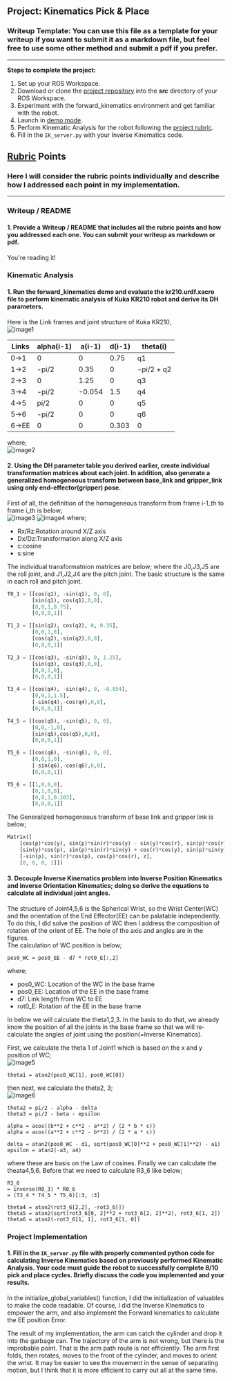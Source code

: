 ## Project: Kinematics Pick & Place
### Writeup Template: You can use this file as a template for your writeup if you want to submit it as a markdown file, but feel free to use some other method and submit a pdf if you prefer.

---


**Steps to complete the project:**  


1. Set up your ROS Workspace.
2. Download or clone the [project repository](https://github.com/udacity/RoboND-Kinematics-Project) into the ***src*** directory of your ROS Workspace.  
3. Experiment with the forward_kinematics environment and get familiar with the robot.
4. Launch in [demo mode](https://classroom.udacity.com/nanodegrees/nd209/parts/7b2fd2d7-e181-401e-977a-6158c77bf816/modules/8855de3f-2897-46c3-a805-628b5ecf045b/lessons/91d017b1-4493-4522-ad52-04a74a01094c/concepts/ae64bb91-e8c4-44c9-adbe-798e8f688193).
5. Perform Kinematic Analysis for the robot following the [project rubric](https://review.udacity.com/#!/rubrics/972/view).
6. Fill in the `IK_server.py` with your Inverse Kinematics code.


[//]: # (Image References)

## [Rubric](https://review.udacity.com/#!/rubrics/972/view) Points
### Here I will consider the rubric points individually and describe how I addressed each point in my implementation.  

---
### Writeup / README

#### 1. Provide a Writeup / README that includes all the rubric points and how you addressed each one.  You can submit your writeup as markdown or pdf.  

You're reading it!

### Kinematic Analysis
#### 1. Run the forward_kinematics demo and evaluate the kr210.urdf.xacro file to perform kinematic analysis of Kuka KR210 robot and derive its DH parameters.

Here is the Link frames and joint structure of Kuka KR210,  
![image1](./misc_images/writeup2.png)

Links | alpha(i-1) | a(i-1) | d(i-1) | theta(i)
--- | --- | --- | --- | ---
0->1 | 0 | 0 | 0.75 | q1
1->2 | -pi/2 | 0.35 | 0 | -pi/2 + q2
2->3 | 0 | 1.25 | 0 | q3
3->4 | -pi/2 | -0.054 | 1.5 | q4
4->5 | pi/2 | 0 | 0 | q5
5->6 | -pi/2 | 0 | 0 | q6
6->EE | 0 | 0 | 0.303 | 0

where;  
![image2](./misc_images/writeup3.png)

#### 2. Using the DH parameter table you derived earlier, create individual transformation matrices about each joint. In addition, also generate a generalized homogeneous transform between base_link and gripper_link using only end-effector(gripper) pose.
First of all, the definition of the homogeneous transform from frame i-1_th to frame i_th is below;  
![image3](./misc_images/writeup4.png)
![image4](./misc_images/writeup5.png)
where;
 * Rx/Rz:Rotation around X/Z axis
 * Dx/Dz:Transformation along X/Z axis
 * c:cosine
 * s:sine

The individual transformatnion matrices are below; where the J0,J3,J5 are the roll joint, and J1,J2,J4 are the pitch joint. The basic structure is the same in each roll and pitch joint.
```python
T0_1 = [[cos(q1), -sin(q1), 0, 0],
        [sin(q1), cos(q1),0,0],
        [0,0,1,0.75],
        [0,0,0,1]]

T1_2 = [[sin(q2), cos(q2), 0, 0.35],
        [0,0,1,0],
        [cos(q2),-sin(q2),0,0],
        [0,0,0,1]]

T2_3 = [[cos(q3), -sin(q3), 0, 1.25],
        [sin(q3), cos(q3),0,0],
        [0,0,1,0],
        [0,0,0,1]]

T3_4 = [[cos(q4), -sin(q4), 0, -0.054],
        [0,0,1,1.5],
        [-sin(q4),-cos(q4),0,0],
        [0,0,0,1]]

T4_5 = [[cos(q5), -sin(q5), 0, 0],
        [0,0,-1,0],
        [sin(q5),cos(q5),0,0],
        [0,0,0,1]]

T5_6 = [[cos(q6), -sin(q6), 0, 0],
        [0,0,1,0],
        [-sin(q6),-cos(q6),0,0],
        [0,0,0,1]]

T5_6 = [[1,0,0,0],
        [0,1,0,0],
        [0,0,1,0.303],
        [0,0,0,1]]

```

The Generalized homogeneous transform of base link and gripper link is below;
```python
Matrix([
    [cos(p)*cos(y), sin(p)*sin(r)*cos(y) - sin(y)*cos(r), sin(p)*cos(r)*cos(y) + sin(r)*sin(y), x],
    [sin(y)*cos(p), sin(p)*sin(r)*sin(y) + cos(r)*cos(y), sin(p)*sin(y)*cos(r) - sin(r)*cos(y), y],
    [-sin(p), sin(r)*cos(p), cos(p)*cos(r), z],
    [0, 0, 0, 1]])
```


#### 3. Decouple Inverse Kinematics problem into Inverse Position Kinematics and inverse Orientation Kinematics; doing so derive the equations to calculate all individual joint angles.

The structure of Joint4,5,6 is the Spherical Wrist, so the Wrist Center(WC) and the orientation of the End Effector(EE) can be palatable independently. To do this, I did solve the position of WC then I address the composition of rotation of the orient of EE. The hole of the axis and angles are in the figures.  
The calculation of WC position is below;
```
pos0_WC = pos0_EE - d7 * rot0_E[:,2]
```
where;
 * pos0_WC: Location of the WC in the base frame
 * pos0_EE: Location of the EE in the base frame
 * d7: Link length from WC to EE
 * rot0_E: Rotation of the EE in the base frame

In below we will calculate the theta1,2,3. In the basis to do that, we already know the position of all the joints in the base frame so that we will re-calculate the angles of joint using the position(=Inverse Kinematics).

First, we calculate the theta 1 of Joint1 which is based on the x and y position of WC;  
![image5](./misc_images/writeup7.png)
```
theta1 = atan2(pos0_WC[1], pos0_WC[0])
```
then next, we calculate the theta2, 3;  
![image6](./misc_images/writeup6.png)
```
theta2 = pi/2 - alpha - delta
theta3 = pi/2 - beta - epsilon

alpha = acos((b**2 + c**2 - a**2) / (2 * b * c))
alpha = acos((a**2 + c**2 - b**2) / (2 * a * c))

delta = atan2(pos0_WC - d1, sqrt(pos0_WC[0]**2 + pos0_WC[1]**2) - a1)
epsilon = atan2(-a3, a4)
```
where these are basis on the Law of cosines. Finally we can calculate the theata4,5,6. Before that we need to calculate R3_6 like below;
```
R3_6
= inverse(R0_3) * R0_6
= (T3_4 * T4_5 * T5_6)[:3, :3]

theta4 = atan2(rot3_6[2,2], -rot3_6[])
theta5 = atan2(sqrt(rot3_6[0, 2]**2 + rot3_6[2, 2]**2), rot3_6[1, 2])
theta6 = atan2(-rot3_6[1, 1], rot3_6[1, 0])
```

### Project Implementation

#### 1. Fill in the `IK_server.py` file with properly commented python code for calculating Inverse Kinematics based on previously performed Kinematic Analysis. Your code must guide the robot to successfully complete 8/10 pick and place cycles. Briefly discuss the code you implemented and your results.

In the initialize_global_variables() function, I did the initialization of valuables to make the code readable. Of course, I did the Inverse Kinematics to empower the arm, and also implement the Forward kinematics to calculate the EE position Error.

The result of my implementation, the arm can catch the cylinder and drop it into the garbage can. The trajectory of the arm is not wrong, but there is the improbable point. That is the arm path route is not efficiently. The arm first folds, then rotates, moves to the front of the cylinder, and moves to orient the wrist. It may be easier to see the movement in the sense of separating motion, but I think that it is more efficient to carry out all at the same time.
